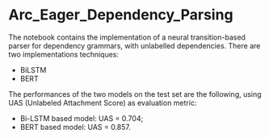 # Arc_Eager_Dependency_Parsing
The notebook contains the implementation of a neural transition-based parser for dependency grammars, with unlabelled dependencies. There are two implementations techniques:
- BiLSTM
- BERT

The performances of the two models on the test set are the following, using UAS (Unlabeled Attachment Score) as evaluation metric:
- Bi-LSTM based model: UAS = 0.704;
- BERT based model: UAS = 0.857.
